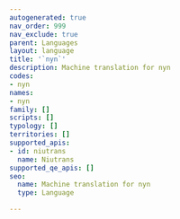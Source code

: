 ```yaml
---
autogenerated: true
nav_order: 999
nav_exclude: true
parent: Languages
layout: language
title: '`nyn`'
description: Machine translation for nyn
codes:
- nyn
names:
- nyn
family: []
scripts: []
typology: []
territories: []
supported_apis:
- id: niutrans
  name: Niutrans
supported_qe_apis: []
seo:
  name: Machine translation for nyn
  type: Language

---
```


